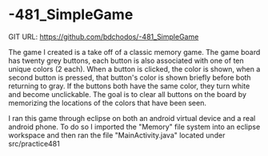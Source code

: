 -481_SimpleGame
===============
GIT URL: https://github.com/bdchodos/-481_SimpleGame

The game I created is a take off of a classic memory game.
The game board has twenty grey buttons, each button is also
associated with one of ten unique colors (2 each). When a button is
clicked, the color is shown, when a second button is pressed, that
button's color is shown briefly before both returning to gray. If the buttons
both have the same color, they turn white and become unclickable. The
goal is to clear all buttons on the board by memorizing the locations of
the colors that have been seen.

I ran this game through eclipse on both an android virtual device and a real
android phone. To do so I imported the "Memory" file system into an eclipse workspace
and then ran the file "MainActivity.java" located under src/practice481
